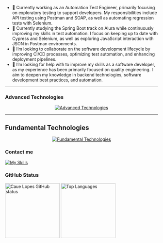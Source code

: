 
- 🔭 Currently working as an Automation Test Engineer, primarily focusing on exploratory testing to support developers. My responsibilities include API testing using Postman and SOAP, as well as automating regression tests with Selenium.
- 🌱 Currently studying the Spring Boot track on Alura while continuously improving my skills in test automation. I focus on keeping up to date with Cypress and Selenium, as well as exploring JavaScript interaction with JSON in Postman environments.
- 👯 I’m looking to collaborate on the software development lifecycle by improving CI/CD processes, optimizing test automation, and enhancing deployment pipelines.
- 🤔 I’m looking for help with to improve  my skills as a software developer, as my experience has been primarily focused on quality engineering. I aim to deepen my knowledge in backend technologies, software development best practices, and automation.   

<!--

- 💬 Ask me about ...
- 📫 How to reach me: ...
- 😄 Pronouns: ...
- ⚡ Fun fact: ...

-->

---

### Advanced Technologies
<p align="center">
  <a href="https://skillicons.dev">
    <img src="https://skillicons.dev/icons?i=js,html,css,java,spring,selenium,cypress,postman,gherkin,gitlab,github,git" alt="Advanced Technologies">
  </a>
</p>

---

## Fundamental Technologies
<p align="center">
  <a href="https://skillicons.dev">
    <img src="https://skillicons.dev/icons?i=ts,openshift,kubernetes,jquery,heroku,grafana,eclipse,docker" alt="Fundamental Technologies">
  </a>
</p>

### Contact me
[![My Skills](https://skillicons.dev/icons?i=linkedin)](https://www.linkedin.com/in/caue-santos-lopes/)
  
  
  ### GitHub Status
  
<div>
  <img height="180em" src="https://github-readme-stats.vercel.app/api?username=kitoyppd23&theme=dracula" style="max-width: 100%;" alt="Caue Lopes GitHub status">
  <img height="180em" src="https://github-readme-stats.vercel.app/api/top-langs/?username=kitoyppd23&&layout=compact&langs_count=7&theme=dracula" style="max-width: 100%;" alt="Top Languages">
</div>
